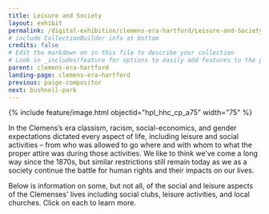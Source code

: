 ```yaml
---
title: Leisure and Society
layout: exhibit
permalink: /digital-exhibition/clemens-era-hartford/Leisure-and-Society.html
# include CollectionBuilder info at bottom
credits: false
# Edit the markdown on in this file to describe your collection
# Look in _includes/feature for options to easily add features to the page
parent: clemens-era-hartford
landing-page: clemens-era-hartford
previous: paige-compositor
next: bushnell-park
---
```


{% include feature/image.html objectid="hpl_hhc_cp_a75" width="75" %}

In the Clemens’s era classism, racism, social-economics, and gender expectations dictated every aspect of life, including leisure and social activities – from who was allowed to go where and with whom to what the proper attire was during those activities. We like to think we’ve come a long way since the 1870s, but similar restrictions still remain today as we as a society continue the battle for human rights and their impacts on our lives.

Below is information on some, but not all, of the social and leisure aspects of the Clemenses' lives including social clubs, leisure activities, and local churches. Click on each to learn more. 
